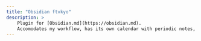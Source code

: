 ```yaml
---
title: "Obsidian ftvkyo"
description: >
    Plugin for [Obsidian.md](https://obsidian.md).
    Accomodates my workflow, has its own calendar with periodic notes, templates, and a file browser.
---
```

